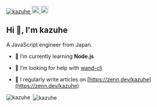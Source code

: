 <p align="left"> 
  <a href="https://github.com/kazuhe/kazuhe/">
    <img src="https://komarev.com/ghpvc/?username=kazuhe" alt="kazuhe" />
  </a>
  <a href="http://twitter.com/kazuhe__">
    <img height="20" src="https://img.shields.io/twitter/follow/kazuhe__?label=Twitter&logo=twitter&style=flat" />
  </a>
  <a href="https://github.com/kazuhe">
    <img height="20" src="https://img.shields.io/github/followers/kazuhe?label=follow&logo=github&style=flat" />
  </a>
</p>

## Hi 👋, I'm kazuhe
A JavaScript engineer from Japan.

- 🌱 I’m currently learning **Node.js**

- 🤝 I’m looking for help with [wand-cli](https://github.com/kazuhe/wand-cli)

- 📝 I regularly write articles on [https://zenn.dev/kazuhe](https://zenn.dev/kazuhe)

<p><img align="left" src="https://github-readme-stats.vercel.app/api/top-langs?username=kazuhe&show_icons=true&locale=en&layout=compact" alt="kazuhe" /></p>

<p>&nbsp;<img align="center" src="https://github-readme-stats.vercel.app/api?username=kazuhe&show_icons=true&locale=en" alt="kazuhe" /></p>
